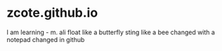 # zcote.github.io
I am learning - m. ali
float like a butterfly sting like a bee
changed with a notepad
changed in github
